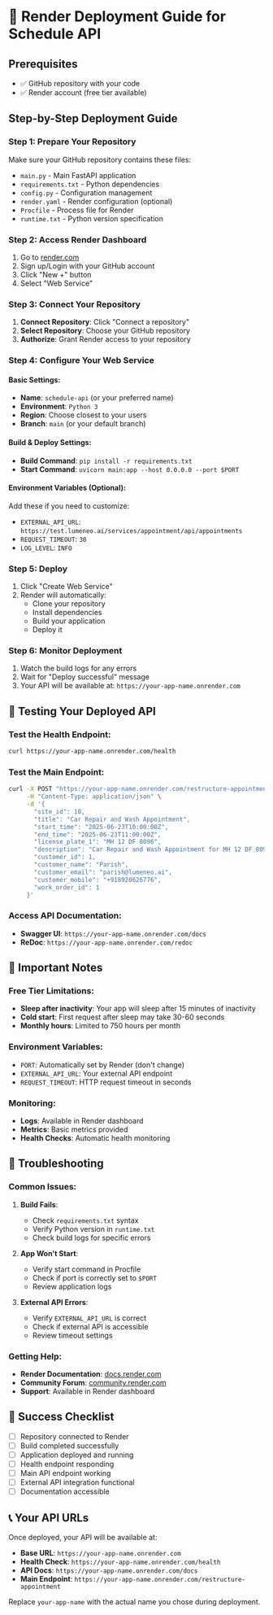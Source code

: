 # 🚀 Render Deployment Guide for Schedule API

## Prerequisites
- ✅ GitHub repository with your code
- ✅ Render account (free tier available)

## Step-by-Step Deployment Guide

### Step 1: Prepare Your Repository
Make sure your GitHub repository contains these files:
- `main.py` - Main FastAPI application
- `requirements.txt` - Python dependencies
- `config.py` - Configuration management
- `render.yaml` - Render configuration (optional)
- `Procfile` - Process file for Render
- `runtime.txt` - Python version specification

### Step 2: Access Render Dashboard
1. Go to [render.com](https://render.com)
2. Sign up/Login with your GitHub account
3. Click "New +" button
4. Select "Web Service"

### Step 3: Connect Your Repository
1. **Connect Repository**: Click "Connect a repository"
2. **Select Repository**: Choose your GitHub repository
3. **Authorize**: Grant Render access to your repository

### Step 4: Configure Your Web Service

#### Basic Settings:
- **Name**: `schedule-api` (or your preferred name)
- **Environment**: `Python 3`
- **Region**: Choose closest to your users
- **Branch**: `main` (or your default branch)

#### Build & Deploy Settings:
- **Build Command**: `pip install -r requirements.txt`
- **Start Command**: `uvicorn main:app --host 0.0.0.0 --port $PORT`

#### Environment Variables (Optional):
Add these if you need to customize:
- `EXTERNAL_API_URL`: `https://test.lumeneo.ai/services/appointment/api/appointments`
- `REQUEST_TIMEOUT`: `30`
- `LOG_LEVEL`: `INFO`

### Step 5: Deploy
1. Click "Create Web Service"
2. Render will automatically:
   - Clone your repository
   - Install dependencies
   - Build your application
   - Deploy it

### Step 6: Monitor Deployment
1. Watch the build logs for any errors
2. Wait for "Deploy successful" message
3. Your API will be available at: `https://your-app-name.onrender.com`

## 🧪 Testing Your Deployed API

### Test the Health Endpoint:
```bash
curl https://your-app-name.onrender.com/health
```

### Test the Main Endpoint:
```bash
curl -X POST "https://your-app-name.onrender.com/restructure-appointment" \
     -H "Content-Type: application/json" \
     -d '{
       "site_id": 10,
       "title": "Car Repair and Wash Appointment",
       "start_time": "2025-06-23T10:00:00Z",
       "end_time": "2025-06-23T11:00:00Z",
       "license_plate_1": "MH 12 DF 8096",
       "description": "Car Repair and Wash Appointment for MH 12 DF 8096",
       "customer_id": 1,
       "customer_name": "Parish",
       "customer_email": "parish@lumeneo.ai",
       "customer_mobile": "+918920626776",
       "work_order_id": 1
     }'
```

### Access API Documentation:
- **Swagger UI**: `https://your-app-name.onrender.com/docs`
- **ReDoc**: `https://your-app-name.onrender.com/redoc`

## 🔧 Important Notes

### Free Tier Limitations:
- **Sleep after inactivity**: Your app will sleep after 15 minutes of inactivity
- **Cold start**: First request after sleep may take 30-60 seconds
- **Monthly hours**: Limited to 750 hours per month

### Environment Variables:
- `PORT`: Automatically set by Render (don't change)
- `EXTERNAL_API_URL`: Your external API endpoint
- `REQUEST_TIMEOUT`: HTTP request timeout in seconds

### Monitoring:
- **Logs**: Available in Render dashboard
- **Metrics**: Basic metrics provided
- **Health Checks**: Automatic health monitoring

## 🚨 Troubleshooting

### Common Issues:

1. **Build Fails**:
   - Check `requirements.txt` syntax
   - Verify Python version in `runtime.txt`
   - Check build logs for specific errors

2. **App Won't Start**:
   - Verify start command in Procfile
   - Check if port is correctly set to `$PORT`
   - Review application logs

3. **External API Errors**:
   - Verify `EXTERNAL_API_URL` is correct
   - Check if external API is accessible
   - Review timeout settings

### Getting Help:
- **Render Documentation**: [docs.render.com](https://docs.render.com)
- **Community Forum**: [community.render.com](https://community.render.com)
- **Support**: Available in Render dashboard

## 🎯 Success Checklist

- [ ] Repository connected to Render
- [ ] Build completed successfully
- [ ] Application deployed and running
- [ ] Health endpoint responding
- [ ] Main API endpoint working
- [ ] External API integration functional
- [ ] Documentation accessible

## 📞 Your API URLs

Once deployed, your API will be available at:
- **Base URL**: `https://your-app-name.onrender.com`
- **Health Check**: `https://your-app-name.onrender.com/health`
- **API Docs**: `https://your-app-name.onrender.com/docs`
- **Main Endpoint**: `https://your-app-name.onrender.com/restructure-appointment`

Replace `your-app-name` with the actual name you chose during deployment. 